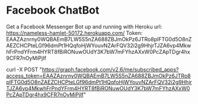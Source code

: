 # Facebook ChatBot
Get a Facebook Messenger Bot up and running with Heroku
url: https://nameless-hamlet-50172.herokuapp.com/ 
Token: EAAZAznrny0WQBAEmB7LW5S5nZA688ZBJmOkPz6JTRo8pIFTG0d5O8nZAEZCHCPteLGf96dmPt1HQqfoHjWYouvNZArFQV32i2g9HhjrTJZA6vp4MkwhFrPndYFrm4HYRT8fBiRONuwOUdY3K7bW7mFYhzAXxW0PcZApTDgr4hx9CFR7nOyMiPjIf

curl -X POST "https://graph.facebook.com/v2.6/me/subscribed_apps?access_token=EAAZAznrny0WQBAEmB7LW5S5nZA688ZBJmOkPz6JTRo8pIFTG0d5O8nZAEZCHCPteLGf96dmPt1HQqfoHjWYouvNZArFQV32i2g9HhjrTJZA6vp4MkwhFrPndYFrm4HYRT8fBiRONuwOUdY3K7bW7mFYhzAXxW0PcZApTDgr4hx9CFR7nOyMiPjIf"
